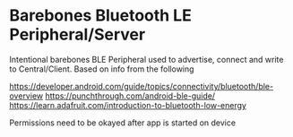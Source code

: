 # Barebones Bluetooth LE Peripheral/Server

Intentional barebones BLE Peripheral used to advertise, connect and write to Central/Client. Based on info from the following

https://developer.android.com/guide/topics/connectivity/bluetooth/ble-overview
https://punchthrough.com/android-ble-guide/
https://learn.adafruit.com/introduction-to-bluetooth-low-energy

Permissions need to be okayed after app is started on device